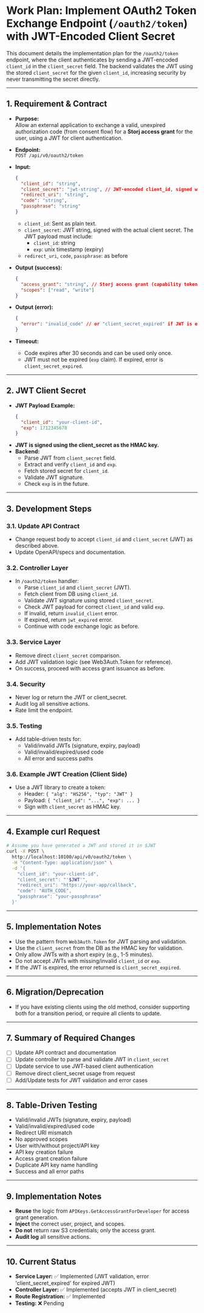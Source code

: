 # Work Plan: Implement OAuth2 Token Exchange Endpoint (`/oauth2/token`) with JWT-Encoded Client Secret

This document details the implementation plan for the `/oauth2/token` endpoint, where the client authenticates by sending a JWT-encoded `client_id` in the `client_secret` field. The backend validates the JWT using the stored `client_secret` for the given `client_id`, increasing security by never transmitting the secret directly.

---

## 1. Requirement & Contract

- **Purpose:**  
  Allow an external application to exchange a valid, unexpired authorization code (from consent flow) for a **Storj access grant** for the user, using a JWT for client authentication.

- **Endpoint:**  
  `POST /api/v0/oauth2/token`

- **Input:**  
  ```json
  {
    "client_id": "string",
    "client_secret": "jwt-string", // JWT-encoded client_id, signed with client_secret
    "redirect_uri": "string",
    "code": "string",
    "passphrase": "string"
  }
  ```
  - `client_id`: Sent as plain text.
  - `client_secret`: JWT string, signed with the actual client secret. The JWT payload must include:
    - `client_id`: string
    - `exp`: unix timestamp (expiry)
  - `redirect_uri`, `code`, `passphrase`: as before

- **Output (success):**
  ```json
  {
    "access_grant": "string", // Storj access grant (capability token)
    "scopes": ["read", "write"]
  }
  ```
- **Output (error):**
  ```json
  {
    "error": "invalid_code" // or "client_secret_expired" if JWT is expired
  }
  ```

- **Timeout:**  
  - Code expires after 30 seconds and can be used only once.
  - JWT must not be expired (`exp` claim). If expired, error is `client_secret_expired`.

---

## 2. JWT Client Secret

- **JWT Payload Example:**
  ```json
  {
    "client_id": "your-client-id",
    "exp": 1712345678
  }
  ```
- **JWT is signed using the client_secret as the HMAC key.**
- **Backend:**
  - Parse JWT from `client_secret` field.
  - Extract and verify `client_id` and `exp`.
  - Fetch stored secret for `client_id`.
  - Validate JWT signature.
  - Check `exp` is in the future.

---

## 3. Development Steps

### 3.1. Update API Contract
- Change request body to accept `client_id` and `client_secret` (JWT) as described above.
- Update OpenAPI/specs and documentation.

### 3.2. Controller Layer
- In `/oauth2/token` handler:
  - Parse `client_id` and `client_secret` (JWT).
  - Fetch client from DB using `client_id`.
  - Validate JWT signature using stored `client_secret`.
  - Check JWT payload for correct `client_id` and valid `exp`.
  - If invalid, return `invalid_client` error.
  - If expired, return `jwt_expired` error.
  - Continue with code exchange logic as before.

### 3.3. Service Layer
- Remove direct `client_secret` comparison.
- Add JWT validation logic (see Web3Auth.Token for reference).
- On success, proceed with access grant issuance as before.

### 3.4. Security
- Never log or return the JWT or client_secret.
- Audit log all sensitive actions.
- Rate limit the endpoint.

### 3.5. Testing
- Add table-driven tests for:
  - Valid/invalid JWTs (signature, expiry, payload)
  - Valid/invalid/expired/used code
  - All error and success paths

### 3.6. Example JWT Creation (Client Side)
- Use a JWT library to create a token:
  - Header: `{ "alg": "HS256", "typ": "JWT" }`
  - Payload: `{ "client_id": "...", "exp": ... }`
  - Sign with `client_secret` as HMAC key.

---

## 4. Example curl Request

```sh
# Assume you have generated a JWT and stored it in $JWT
curl -X POST \
  http://localhost:10100/api/v0/oauth2/token \
  -H "Content-Type: application/json" \
  -d '{
    "client_id": "your-client-id",
    "client_secret": "'$JWT'",
    "redirect_uri": "https://your-app/callback",
    "code": "AUTH_CODE",
    "passphrase": "your-passphrase"
  }'
```

---

## 5. Implementation Notes

- Use the pattern from `Web3Auth.Token` for JWT parsing and validation.
- Use the `client_secret` from the DB as the HMAC key for validation.
- Only allow JWTs with a short expiry (e.g., 1-5 minutes).
- Do not accept JWTs with missing/invalid `client_id` or `exp`.
- If the JWT is expired, the error returned is `client_secret_expired`.

---

## 6. Migration/Deprecation

- If you have existing clients using the old method, consider supporting both for a transition period, or require all clients to update.

---

## 7. Summary of Required Changes

- [ ] Update API contract and documentation
- [ ] Update controller to parse and validate JWT in `client_secret`
- [ ] Update service to use JWT-based client authentication
- [ ] Remove direct client_secret usage from request
- [ ] Add/Update tests for JWT validation and error cases

---

## 8. Table-Driven Testing

- Valid/invalid JWTs (signature, expiry, payload)
- Valid/invalid/expired/used code
- Redirect URI mismatch
- No approved scopes
- User with/without project/API key
- API key creation failure
- Access grant creation failure
- Duplicate API key name handling
- Success and all error paths

---

## 9. Implementation Notes

- **Reuse** the logic from `APIKeys.GetAccessGrantForDeveloper` for access grant generation.
- **Inject** the correct user, project, and scopes.
- **Do not** return raw S3 credentials; only the access grant.
- **Audit log** all sensitive actions.

---

## 10. Current Status

- **Service Layer:** ✅ Implemented (JWT validation, error 'client_secret_expired' for expired JWT)
- **Controller Layer:** ✅ Implemented (accepts JWT in client_secret)
- **Route Registration:** ✅ Implemented
- **Testing:** ❌ Pending